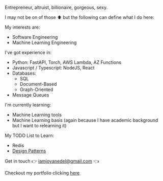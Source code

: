 Entrepreneur, altruist, billionaire, gorgeous, sexy.

I may not be on of those ⬆️ but the following can define what I do here:

My interests are:
* Software Engineering
* Machine Learning Engineering

I've got experience in:
* Python: FastAPI, Torch, AWS Lambda, AZ Functions
* Javascript / Typescript: NodeJS, React
* Databases:
  * SQL
  * Document-Based
  * Graph-Oriented
* Message Queues

I'm currently learning:
* Machine Learning tools
* Machine Learning basis (again because I have academic background but I want to relearning it)

My TODO List to Learn:
* Redis
* [Design Patterns](https://learn.microsoft.com/en-us/azure/architecture/patterns/)

Get in touch 👉 iamjoyanedel@gmail.com 👈

Checkout my portfolio clicking [here](https://joyanedel.vercel.app/)

<!---
joyanedel/joyanedel is a ✨ special ✨ repository because its `README.md` (this file) appears on your GitHub profile.
You can click the Preview link to take a look at your changes.
--->
